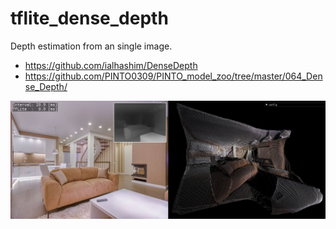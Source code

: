 # tflite_dense_depth
Depth estimation from an single image.
 - https://github.com/ialhashim/DenseDepth
 - https://github.com/PINTO0309/PINTO_model_zoo/tree/master/064_Dense_Depth/

 ![capture image](dense_depth.jpg "capture image")


